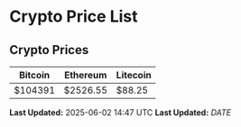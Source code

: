 # Crypto Price List

## Crypto Prices
| Bitcoin | Ethereum | Litecoin |
| ------- | -------- | -------- |
| $104391 | $2526.55 | $88.25 |
**Last Updated:** 2025-06-02 14:47 UTC
**Last Updated:** $DATE$
